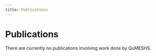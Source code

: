 ```yaml
---
title: Publications
---
```


# Publications

There are currently no publications involving work done by QuMESHS.

